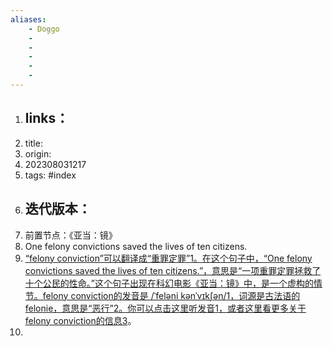 ```yaml
---
aliases: 
    - Doggo 
    -  
    - 
    - 
    - 
    -
--- 
```



1. links：
    - 
2. title:
3. origin:
4. 202308031217
5. tags: #index
6. 迭代版本：
    - 
7. 前置节点：《亚当：镜》
8. One felony convictions saved the lives of ten citizens.
12. [“felony conviction”可以翻译成“重罪定罪”](https://www.oxfordlearnersdictionaries.com/us/definition/english/felony)[1](https://www.oxfordlearnersdictionaries.com/us/definition/english/felony)[。在这个句子中，“One felony convictions saved the lives of ten citizens.”，意思是“一项重罪定罪拯救了十个公民的性命。”这个句子出现在科幻电影《亚当：镜》中，是一个虚构的情节。felony conviction的发音是 /ˈfeləni kənˈvɪkʃən/](https://www.oxfordlearnersdictionaries.com/us/definition/english/felony)[1](https://www.oxfordlearnersdictionaries.com/us/definition/english/felony)[，词源是古法语的felonie，意思是“恶行”](https://www.etymonline.com/word/felony)[2](https://www.etymonline.com/word/felony)[。你可以点击这里听发音](https://www.oxfordlearnersdictionaries.com/us/definition/english/felony)[1](https://www.oxfordlearnersdictionaries.com/us/definition/english/felony)[，或者这里看更多关于felony conviction的信息](https://www.merriam-webster.com/dictionary/felony)[3](https://www.merriam-webster.com/dictionary/felony)。
13. 
